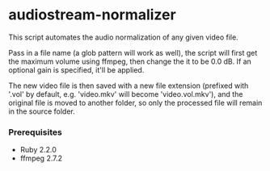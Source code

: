 # audiostream-normalizer

This script automates the audio normalization of any given video file.

Pass in a file name (a glob pattern will work as well), the script will first
get the maximum volume using ffmpeg, then change the it to be 0.0 dB.  If an
optional gain is specified, it'll be applied.

The new video file is then saved with a new file extension (prefixed with '.vol'
by default, e.g. 'video.mkv' will become 'video.vol.mkv'), and the original file
is moved to another folder, so only the processed file will remain in the source
folder.


### Prerequisites

- Ruby 2.2.0
- ffmpeg 2.7.2
